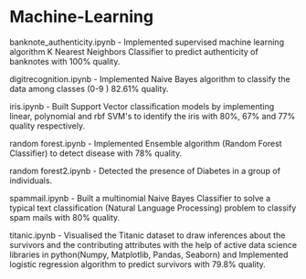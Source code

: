 # Machine-Learning
banknote_authenticity.ipynb - Implemented supervised machine learning algorithm K Nearest Neighbors Classifier to predict authenticity of banknotes with 100% quality. 

digitrecognition.ipynb - Implemented Naive Bayes algorithm to classify the data among classes (0-9 ) 82.61% quality.

iris.ipynb - Built Support Vector classification models by implementing linear, polynomial and rbf SVM's to identify the iris with 80%, 67% and 77% quality respectively.

random forest.ipynb - Implemented Ensemble algorithm (Random Forest Classifier) to detect disease with 78% quality.

random forest2.ipynb - Detected the presence of Diabetes in a group of individuals.

spammail.ipynb - Built a multinomial Naive Bayes Classifier to solve a typical text classification (Natural Language Processing) problem to classify spam mails with 80% quality.

titanic.ipynb - Visualised the Titanic dataset to draw inferences about the survivors and the contributing attributes with the help of active data science libraries in python(Numpy, Matplotlib, Pandas, Seaborn) and Implemented logistic regression algorithm to predict survivors with 79.8% quality. 
